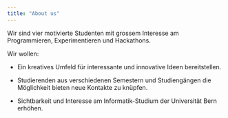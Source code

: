 ```yaml
---
title: "About us"
---
```


Wir sind vier motivierte Studenten mit grossem Interesse am Programmieren, Experimentieren und Hackathons.

Wir wollen:

- Ein kreatives Umfeld für interessante und innovative Ideen bereitstellen.

- Studierenden aus verschiedenen Semestern und Studiengängen die Möglichkeit bieten neue Kontakte zu knüpfen.

- Sichtbarkeit und Interesse am Informatik-Studium der Universität Bern erhöhen.
